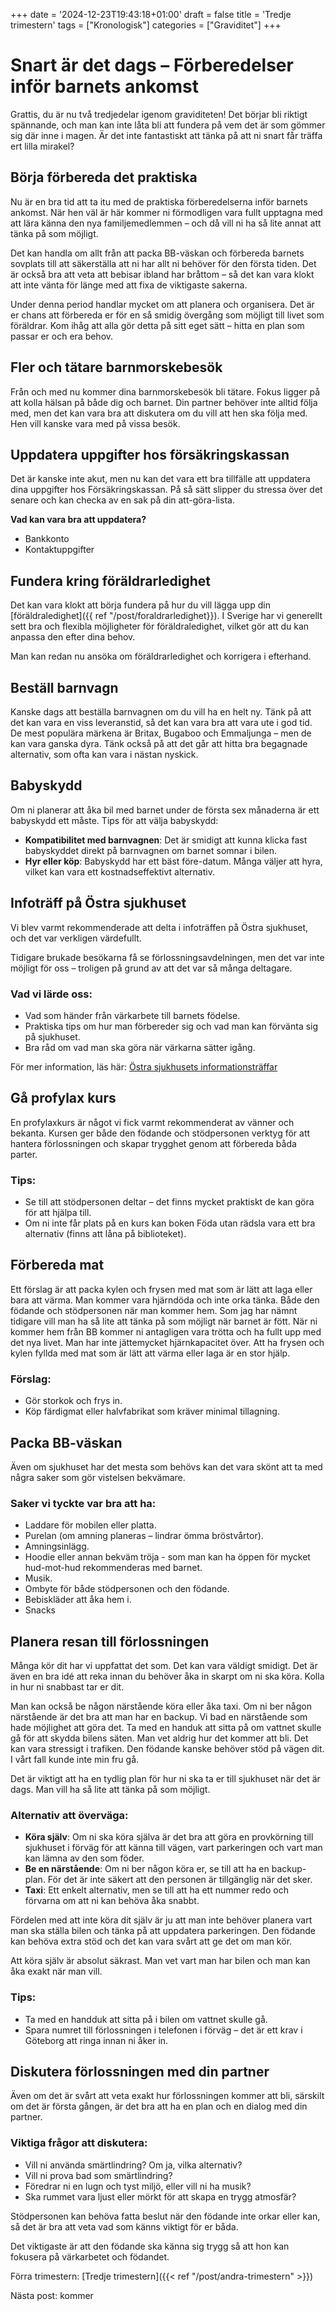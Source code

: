 +++
date = '2024-12-23T19:43:18+01:00'
draft = false
title = 'Tredje trimestern'
tags = ["Kronologisk"]
categories = ["Graviditet"]
+++

# Snart är det dags – Förberedelser inför barnets ankomst
Grattis, du är nu två tredjedelar igenom graviditeten! Det börjar bli riktigt spännande, och man kan inte låta bli att fundera på vem det är som gömmer sig där inne i magen. Är det inte fantastiskt att tänka på att ni snart får träffa ert lilla mirakel?

## Börja förbereda det praktiska
Nu är en bra tid att ta itu med de praktiska förberedelserna inför barnets ankomst. När hen väl är här kommer ni förmodligen vara fullt upptagna med att lära känna den nya familjemedlemmen – och då vill ni ha så lite annat att tänka på som möjligt.

Det kan handla om allt från att packa BB-väskan och förbereda barnets sovplats till att säkerställa att ni har allt ni behöver för den första tiden. Det är också bra att veta att bebisar ibland har bråttom – så det kan vara klokt att inte vänta för länge med att fixa de viktigaste sakerna.

Under denna period handlar mycket om att planera och organisera. Det är er chans att förbereda er för en så smidig övergång som möjligt till livet som föräldrar. Kom ihåg att alla gör detta på sitt eget sätt – hitta en plan som passar er och era behov.

## Fler och tätare barnmorskebesök
Från och med nu kommer dina barnmorskebesök bli tätare. Fokus ligger på att kolla hälsan på både dig och barnet. Din partner behöver inte alltid följa med, men det kan vara bra att diskutera om du vill att hen ska följa med. Hen vill kanske vara med på vissa besök.

## Uppdatera uppgifter hos försäkringskassan
Det är kanske inte akut, men nu kan det vara ett bra tillfälle att uppdatera dina uppgifter hos Försäkringskassan. På så sätt slipper du stressa över det senare och kan checka av en sak på din att-göra-lista.

**Vad kan vara bra att uppdatera?**
 - Bankkonto
 - Kontaktuppgifter

## Fundera kring föräldrarledighet
Det kan vara klokt att börja fundera på hur du vill lägga upp din [föräldraledighet]({{ ref "/post/foraldrarledighet}}). I Sverige har vi generellt sett bra och flexibla möjligheter för föräldraledighet, vilket gör att du kan anpassa den efter dina behov.

Man kan redan nu ansöka om föräldrarledighet och korrigera i efterhand.

## Beställ barnvagn
Kanske dags att beställa barnvagnen om du vill ha en helt ny. Tänk på att det kan vara en viss leveranstid, så det kan vara bra att vara ute i god tid. De mest populära märkena är Britax, Bugaboo och Emmaljunga – men de kan vara ganska dyra. Tänk också på att det går att hitta bra begagnade alternativ, som ofta kan vara i nästan nyskick.

## Babyskydd
Om ni planerar att åka bil med barnet under de första sex månaderna är ett babyskydd ett måste.
Tips för att välja babyskydd:

 - **Kompatibilitet med barnvagnen**: Det är smidigt att kunna klicka fast babyskyddet direkt på barnvagnen om barnet somnar i bilen.
 - **Hyr eller köp**: Babyskydd har ett bäst före-datum. Många väljer att hyra, vilket kan vara ett kostnadseffektivt alternativ.

## Infoträff på Östra sjukhuset
Vi blev varmt rekommenderade att delta i infoträffen på Östra sjukhuset, och det var verkligen värdefullt.

Tidigare brukade besökarna få se förlossningsavdelningen, men det var inte möjligt för oss – troligen på grund av att det var så många deltagare.

### Vad vi lärde oss:
 - Vad som händer från värkarbete till barnets födelse.
 - Praktiska tips om hur man förbereder sig och vad man kan förvänta sig på sjukhuset.
 - Bra råd om vad man ska göra när värkarna sätter igång.

För mer information, läs här: [Östra sjukhusets informationsträffar](https://www.sahlgrenska.se/omraden/omrade-1/verksamhet-obstetrik/a-o/informationstraffar/)

## Gå profylax kurs
En profylaxkurs är något vi fick varmt rekommenderat av vänner och bekanta. Kursen ger både den födande och stödpersonen verktyg för att hantera förlossningen och skapar trygghet genom att förbereda båda parter.

### Tips:
 - Se till att stödpersonen deltar – det finns mycket praktiskt de kan göra för att hjälpa till.
 - Om ni inte får plats på en kurs kan boken Föda utan rädsla vara ett bra alternativ (finns att låna på biblioteket).

## Förbereda mat
Ett förslag är att packa kylen och frysen med mat som är lätt att laga eller bara att värma. Man kommer vara hjärndöda och inte orka tänka. Både den födande och stödpersonen när man kommer hem. Som jag har nämnt tidigare vill man ha så lite att tänka på som möjligt när barnet är fött.
När ni kommer hem från BB kommer ni antagligen vara trötta och ha fullt upp med det nya livet. Man har inte jättemycket hjärnkapacitet över. Att ha frysen och kylen fyllda med mat som är lätt att värma eller laga är en stor hjälp.

### Förslag:
 - Gör storkok och frys in.
 - Köp färdigmat eller halvfabrikat som kräver minimal tillagning.

## Packa BB-väskan
Även om sjukhuset har det mesta som behövs kan det vara skönt att ta med några saker som gör vistelsen bekvämare.

### Saker vi tyckte var bra att ha:
 - Laddare för mobilen eller platta.
 - Purelan (om amning planeras – lindrar ömma bröstvårtor).
 - Amningsinlägg.
 - Hoodie eller annan bekväm tröja - som man kan ha öppen för mycket hud-mot-hud rekommenderas med barnet.
 - Musik.
 - Ombyte för både stödpersonen och den födande.
 - Bebiskläder att åka hem i.
 - Snacks

## Planera resan till förlossningen
Många kör dit har vi uppfattat det som. Det kan vara väldigt smidigt.
Det är även en bra idé att reka innan du behöver åka in skarpt om ni ska köra. Kolla in hur ni snabbast tar er dit.

Man kan också be någon närstående köra eller åka taxi. Om ni ber någon närstående är det bra att man har en backup. Vi bad en närstående som hade möjlighet att göra det.
Ta med en handuk att sitta på om vattnet skulle gå för att skydda bilens säten.
Man vet aldrig hur det kommer att bli. Det kan vara stressigt i trafiken. Den födande kanske behöver stöd på vägen dit. I vårt fall kunde inte min fru gå.

Det är viktigt att ha en tydlig plan för hur ni ska ta er till sjukhuset när det är dags. Man vill ha så lite att tänka på som möjligt.

### Alternativ att överväga:
 - **Köra själv**: Om ni ska köra själva är det bra att göra en provkörning till sjukhuset i förväg för att känna till vägen, vart parkeringen och vart man kan lämna av den som föder.
 - **Be en närstående**: Om ni ber någon köra er, se till att ha en backup-plan. För det är inte säkert att den personen är tillgänglig när det sker.
 - **Taxi**: Ett enkelt alternativ, men se till att ha ett nummer redo och förvarna om att ni kan behöva åka snabbt.

 Fördelen med att inte köra dit själv är ju att man inte behöver planera vart man ska ställa bilen och tänka på att uppdatera parkeringen. Den födande kan behöva extra stöd och det kan vara svårt att ge det om man kör.

 Att köra själv är absolut säkrast. Man vet vart man har bilen och man kan åka exakt när man vill.

### Tips:
 - Ta med en handduk att sitta på i bilen om vattnet skulle gå.
 - Spara numret till förlossningen i telefonen i förväg – det är ett krav i Göteborg att ringa innan ni åker in.

## Diskutera förlossningen med din partner
Även om det är svårt att veta exakt hur förlossningen kommer att bli, särskilt om det är första gången, är det bra att ha en plan och en dialog med din partner.

### Viktiga frågor att diskutera:
 - Vill ni använda smärtlindring? Om ja, vilka alternativ?
 - Vill ni prova bad som smärtlindring?
 - Föredrar ni en lugn och tyst miljö, eller vill ni ha musik?
 - Ska rummet vara ljust eller mörkt för att skapa en trygg atmosfär?

Stödpersonen kan behöva fatta beslut när den födande inte orkar eller kan, så det är bra att veta vad som känns viktigt för er båda.

Det viktigaste är att den födande ska känna sig trygg så att hon kan fokusera på värkarbetet och födandet.

Förra trimestern:
[Tredje trimestern]({{< ref "/post/andra-trimestern" >}})

Nästa post:
kommer